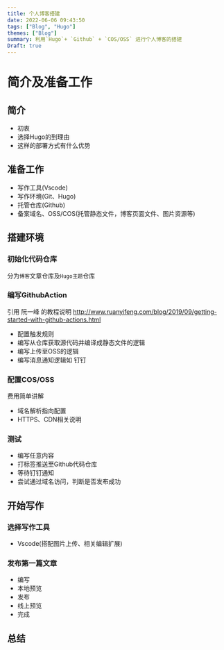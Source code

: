 ```yaml
---
title: 个人博客搭建
date: 2022-06-06 09:43:50
tags: ["Blog", "Hugo"]
themes: ["Blog"]
summary: 利用`Hugo`+ `Github` + `COS/OSS` 进行个人博客的搭建
Draft: true
---
```


# 简介及准备工作

## 简介

- 初衷
- 选择Hugo的到理由
- 这样的部署方式有什么优势

## 准备工作

- 写作工具(Vscode)
- 写作环境(Git、Hugo)
- 托管仓库(Github)
- 备案域名、OSS/COS(托管静态文件，博客页面文件、图片资源等)

## 搭建环境

### 初始化代码仓库

分为`博客`文章仓库及`Hugo主题`仓库

### 编写GithubAction

引用 阮一峰 的教程说明 <http://www.ruanyifeng.com/blog/2019/09/getting-started-with-github-actions.html>

- 配置触发规则
- 编写从仓库获取源代码并编译成静态文件的逻辑
- 编写上传至OSS的逻辑
- 编写消息通知逻辑如 钉钉

### 配置COS/OSS

费用简单讲解

- 域名解析指向配置
- HTTPS、CDN相关说明

### 测试

- 编写任意内容
- 打标签推送至Github代码仓库
- 等待钉钉通知
- 尝试通过域名访问，判断是否发布成功

## 开始写作

### 选择写作工具

- Vscode(搭配图片上传、相关编辑扩展)

### 发布第一篇文章

- 编写
- 本地预览
- 发布
- 线上预览
- 完成

## 总结
